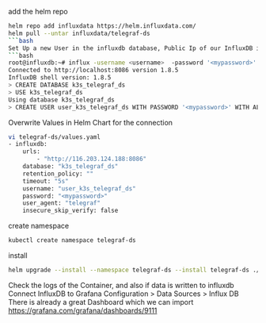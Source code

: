 add the helm repo
```bash
helm repo add influxdata https://helm.influxdata.com/  
helm pull --untar influxdata/telegraf-ds  
```bash
Set Up a new User in the influxdb database, Public Ip of our InfluxDB is 116.203.124.188
```bash
root@influxdb:~# influx -username <username>  -password '<mypassword>'
Connected to http://localhost:8086 version 1.8.5
InfluxDB shell version: 1.8.5
> CREATE DATABASE k3s_telegraf_ds
> USE k3s_telegraf_ds
Using database k3s_telegraf_ds
> CREATE USER user_k3s_telegraf_ds WITH PASSWORD '<mypassword>' WITH ALL PRIVILEGES
```
Overwrite Values in Helm Chart for the connection
```bash
vi telegraf-ds/values.yaml
- influxdb:
    urls:
        - "http://116.203.124.188:8086"
    database: "k3s_telegraf_ds"
    retention_policy: ""
    timeout: "5s"
    username: "user_k3s_telegraf_ds"
    password: "<mypassword>"
    user_agent: "telegraf"
    insecure_skip_verify: false
```
create namespace
```bash
kubectl create namespace telegraf-ds 
```
install 
```bash
helm upgrade --install --namespace telegraf-ds --install telegraf-ds ./telegraf-ds
```
Check the logs of the Container, and also if data is written to influxdb
Connect InfluxDB to Grafana Configuration > Data Sources > Influx DB 
There is already a great Dashboard which we can import https://grafana.com/grafana/dashboards/9111
